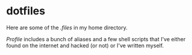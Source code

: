 # dotfiles

Here are some of the _.files_ in my home directory. 

_Profile_ includes a bunch of aliases and a few 
shell scripts that I've either found on the internet
and hacked (or not) or I've written myself.
